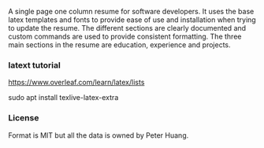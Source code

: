 A single page one column resume for software developers. It uses the base latex templates and fonts to provide ease of use and installation when trying to update the resume. The different sections are clearly documented and custom commands are used to provide consistent formatting. The three main sections in the resume are education, experience and projects.


### latext tutorial
https://www.overleaf.com/learn/latex/lists

sudo apt install texlive-latex-extra

### License
Format is MIT but all the data is owned by Peter Huang.